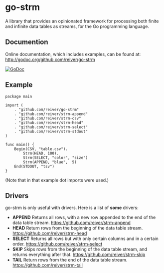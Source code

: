 # go-strm

A library that provides an opinionated framework for processing both finite and infinite data tables as streams, for the Go programming language.

## Documention

Online documentation, which includes examples, can be found at: http://godoc.org/github.com/reiver/go-strm

[![GoDoc](https://godoc.org/github.com/reiver/go-strm?status.svg)](https://godoc.org/github.com/reiver/go-strm)

## Example
```
package main

import (
	. "github.com/reiver/go-strm"
	. "github.com/reiver/strm-append"
	. "github.com/reiver/strm-csv"
	. "github.com/reiver/strm-head"
	. "github.com/reiver/strm-select"
	. "github.com/reiver/strm-stdout"
)

func main() {
	Begin(CSV, "table.csv").
		Strm(HEAD, 100).
		Strm(SELECT, "color", "size")
		Strm(APPEND, "blue",  5)
	End(STDOUT, "tsv")
}
```

(Note that in that example dot imports were used.)

## Drivers

go-strm is only useful with drivers. Here is a list of **some** drivers:

* **APPEND** Returns all rows, with a new row appended to the end of the data table stream. https://github.com/reiver/strm-append
* **HEAD** Return rows from the beginning of the data table stream. https://github.com/reiver/strm-head
* **SELECT** Returns all rows but with only certain columns and in a certain order. https://github.com/reiver/strm-select
* **SKIP** Skips rows from the beginning of the data table stream, and returns everything after that. https://github.com/reiver/strm-skip
* **TAIL** Return rows from the end of the data table stream. https://github.com/reiver/strm-tail
